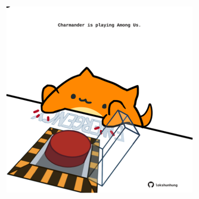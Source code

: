 <!-- built at 23/05/2022, 14:01:05 UTC -->
<p align="center">
  <img width="500" height="500" src="./ReadmeImage.svg">
</p>
